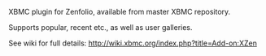 XBMC plugin for Zenfolio, available from master XBMC repository.

Supports popular, recent etc., as well as user galleries.

See wiki for full details: http://wiki.xbmc.org/index.php?title=Add-on:XZen
